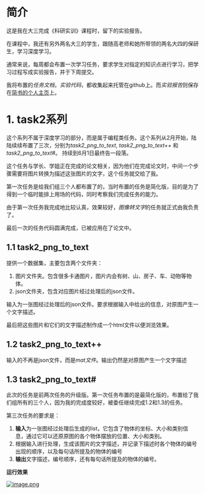 
# 简介
这是我在大三完成《科研实训》课程时，留下的实验报告。

在课程中，我还有另外两名大三的学生，跟随高老师和她所带领的两名大四的保研生，学习深度学习。

通常来说，每周都会布置一次学习任务，要求学生对指定的知识点进行学习，把学习过程写成实验报告，并于下周提交。

我将布置的*任务文档*，*实验代码*，都收集起来托管在github上。而*实验报告*则保存在[简书的个人主页](https://www.jianshu.com/nb/23630782)上。

# 1. task2系列
这个系列不属于深度学习的部分，而是属于编程类任务。这个系列从2月开始，陆陆续续布置了三次，分别为*task2_png_to_text*, *task2_png_to_text++* 和 *task2_png_to_text#*。 持续到6月1日最终告一段落。

这个任务与学长、学姐正在完成的论文相关，因为他们在完成论文时，中间一个步骤需要将图片转换为描述这张图片的文字，这个任务就交给了我。

第一次任务是给我们组三个人都布置了的，当时布置的任务是简化版，目的是为了得到一个临时能排上用场的代码，同时考察我们完成任务的能力。

由于第一次任务我完成地比较认真，效果较好，*图像转文字*的任务就正式由我负责了。

最后一次的任务代码圆满完成，已被应用在了论文中。


## 1.1 task2_png_to_text
提供一个数据集，主要包含两个文件夹：
1. 图片文件夹。包含很多卡通图片，图片内会有树、山、房子、车、动物等物体。
2. json文件夹，包含对应图片经过处理后的json文件。

输入为一张图经过处理后的json文件。要求根据输入中给出的信息，对原图产生一个文字描述。

最后把这些图片和它们的文字描述制作成一个html文件以便浏览效果。

## 1.2 task2_png_to_text++

输入的不再是json文件，而是*mat文件*。输出仍然是对原图产生一个文字描述

## 1.3 task2_png_to_text#

此次的任务是前两次任务的升级版。第一次任务布置的是最简化版的，布置给了我们组所有的三个人，因为我的完成度较好，被委任继续完成1.2和1.3的任务。

第三次任务的要求是：
1. **输入**为一张图经过处理后生成的list，它包含了物体的坐标、大小和类别信息，通过它可以还原原图的各个物体摆放的位置、大小和类别。
2. 根据输入进行处理，生成该图片的文字描述，并记录下描述时各个物体的编号出现的顺序，以及每句话所提及的物体的编号
3. **输出**文字描述，编号顺序，还有每句话所提及的物体的编号。

**运行效果**

[![image.png](https://s22.postimg.cc/hpc4xaiv5/image.png)](https://postimg.cc/image/gztckxibh/)
